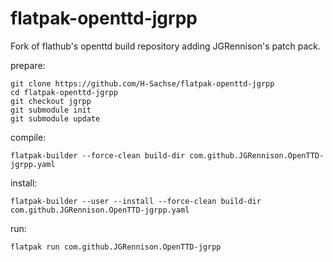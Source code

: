 # flatpak-openttd-jgrpp
Fork of flathub's openttd build repository adding JGRennison's patch pack.

prepare:
```
git clone https://github.com/H-Sachse/flatpak-openttd-jgrpp
cd flatpak-openttd-jgrpp
git checkout jgrpp
git submodule init
git submodule update
```

compile:
```
flatpak-builder --force-clean build-dir com.github.JGRennison.OpenTTD-jgrpp.yaml
```

install:
```
flatpak-builder --user --install --force-clean build-dir com.github.JGRennison.OpenTTD-jgrpp.yaml
```

run:
```
flatpak run com.github.JGRennison.OpenTTD-jgrpp
```
